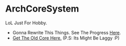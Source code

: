 # ArchCoreSystem

LoL Just For Hobby.

- Gonna Rewrite This Things. See The Progress [Here](https://github.com/ArchRPG/ArchCoreSystem/tree/Rewrite).
- [Get The Old Core Here.](https://github.com/ArchRPG/ArchCoreSystem/tree/Old-Core) (P.S: Its Might Be Laggy :P)
